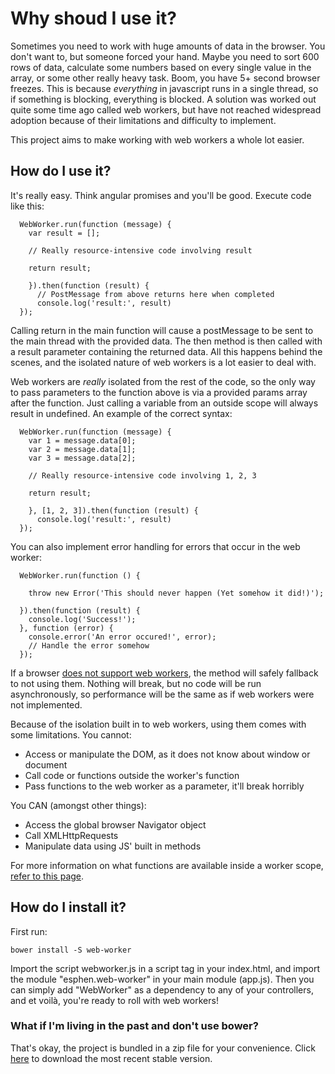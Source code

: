 # Why shoud I use it?
Sometimes you need to work with huge amounts of data in the browser. You don't want to, but someone forced your hand. Maybe you need to sort 600 rows of data, calculate some numbers based on every single value in the array, or some other really heavy task. Boom, you have 5+ second browser freezes. This is because *everything* in javascript runs in a single thread, so if something is blocking, everything is blocked. A solution was worked out quite some time ago called web workers, but have not reached widespread adoption because of their limitations and difficulty to implement. 

This project aims to make working with web workers a whole lot easier. 

## How do I use it?
It's really easy. Think angular promises and you'll be good. Execute code like this:
```
  WebWorker.run(function (message) {
    var result = [];
  
    // Really resource-intensive code involving result
  
    return result;

    }).then(function (result) {
      // PostMessage from above returns here when completed
      console.log('result:', result)
  });
```

Calling return in the main function will cause a postMessage to be sent to the main thread with the provided data. The then method is then called with a result parameter containing the returned data. All this happens behind the scenes, and the isolated nature of web workers is a lot easier to deal with.

Web workers are *really* isolated from the rest of the code, so the only way to pass parameters to the function above is via a provided params array after the function. Just calling a variable from an outside scope will always result in undefined. An example of the correct syntax:

```
  WebWorker.run(function (message) {
    var 1 = message.data[0];
    var 2 = message.data[1];
    var 3 = message.data[2];
  
    // Really resource-intensive code involving 1, 2, 3
  
    return result;
  
    }, [1, 2, 3]).then(function (result) {
      console.log('result:', result)
  });
```

You can also implement error handling for errors that occur in the web worker:

```
  WebWorker.run(function () {
  
    throw new Error('This should never happen (Yet somehow it did!)');
  
  }).then(function (result) {
    console.log('Success!');
  }, function (error) {
    console.error('An error occured!', error);
    // Handle the error somehow
  });
```

If a browser [does not support web workers](http://caniuse.com/#feat=webworkers), the method will safely fallback to not using them. Nothing will break, but no code will be run asynchronously, so performance will be the same as if web workers were not implemented.

Because of the isolation built in to web workers, using them comes with some limitations. You cannot:
 - Access or manipulate the DOM, as it does not know about window or document 
 - Call code or functions outside the worker's function
 - Pass functions to the web worker as a parameter, it'll break horribly

You CAN (amongst other things):
 - Access the global browser Navigator object
 - Call XMLHttpRequests
 - Manipulate data using JS' built in methods
 
For more information on what functions are available inside a worker scope, [refer to this page](https://developer.mozilla.org/en-US/docs/Web/API/Worker/Functions_and_classes_available_to_workers).

## How do I install it?
First run:
```
bower install -S web-worker
```
Import the script webworker.js in a script tag in your index.html, and import the module "esphen.web-worker" in your main module (app.js). Then you can simply add "WebWorker" as a dependency to any of your controllers, and et voilà, you're ready to roll with web workers!

### What if I'm living in the past and don't use bower?
That's okay, the project is bundled in a zip file for your convenience. Click [here](https://github.com/esphen/web-worker/blob/master/dist/webworker.zip) to download the most recent stable version.
